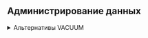 ## Администрирование данных
<details>
  <summary>Альтернативы VACUUM</summary>
  
  [pgcompacttable](https://github.com/dataegret/pgcompacttable)
  
  [pg_repack](https://github.com/reorg/pg_repack)

</details>
